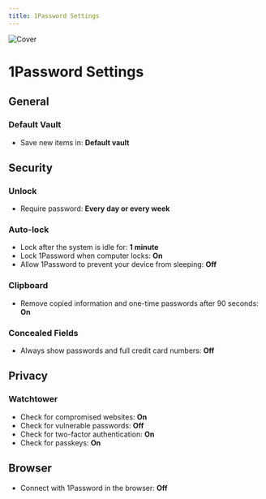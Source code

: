 ```yaml
---
title: 1Password Settings
--- 
```


![Cover](/assets/covers/1password.png)

# 1Password Settings

## General

### Default Vault

* Save new items in: **Default vault**

## Security

### Unlock

* Require password: **Every day or every week**

### Auto-lock

* Lock after the system is idle for: **1 minute**
* Lock 1Password when computer locks: **On**
* Allow 1Password to prevent your device from sleeping: **Off**

### Clipboard

* Remove copied information and one-time passwords after 90 seconds: **On**

### Concealed Fields

* Always show passwords and full credit card numbers: **Off**

## Privacy

### Watchtower

* Check for compromised websites: **On**
* Check for vulnerable passwords: **Off**
* Check for two-factor authentication: **On**
* Check for passkeys: **On**

## Browser

* Connect with 1Password in the browser: **Off**

